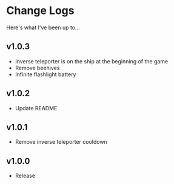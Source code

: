 # Change Logs

Here's what I've been up to...

## v1.0.3
- Inverse teleporter is on the ship at the beginning of the game
- Remove beehives
- Infinite flashlight battery

## v1.0.2
- Update README

## v1.0.1
- Remove inverse teleporter cooldown

## v1.0.0
- Release